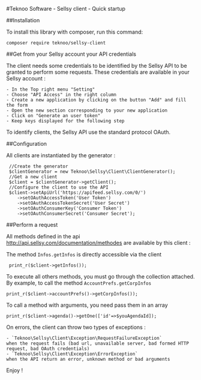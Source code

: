 #Teknoo Software - Sellsy client - Quick startup

##Installation

To install this library with composer, run this command: 

    composer require teknoo/sellsy-client
    
##Get from your Sellsy account your API credentials

The client needs some credentials to be identified by the Sellsy API to be granted
to perform some requests. These credentials are available in your Sellsy account :

    - In the Top right menu "Setting"
    - Choose "API Access" in the right column
    - Create a new application by clicking on the button "Add" and fill the form
    - Open the new section corresponding to your new application
    - Click on "Generate an user token"
    - Keep keys displayed for the following step
    
To identify clients, the Sellsy API use the standard protocol OAuth.    
    
##Configuration
    
All clients are instantiated by the generator :
     
     //Create the generator
     $clientGenerator = new Teknoo\Sellsy\Client\ClientGenerator();
     //Get a new client
     $client = $clientGenerator->getClient();
     //Configure the client to use the API
     $client->setApiUrl('https://apifeed.sellsy.com/0/')
        ->setOAuthAccessToken('User Token')
        ->setOAuthAccessTokenSecret('User Secret')
        ->setOAuthConsumerKey('Consumer Token')
        ->setOAuthConsumerSecret('Consumer Secret');
        
##Perform a request
        
All methods defined in the api <http://api.sellsy.com/documentation/methodes> are available by this client :
     
The method `Infos.getInfos` is directly accessible via the client
     
     print_r($client->getInfos());
     
To execute all others methods, you must go through the collection attached.
By example, to call the method `AccountPrefs.getCorpInfos`

    print_r($client->accountPrefs()->getCorpInfos());
    
To call a method with arguments, you need pass them in an array

    print_r($client->agenda()->getOne(['id'=>$youAgendaId]);
    
On errors, the client can throw two types of exceptions :
    
    - `Teknoo\Sellsy\Client\Exception\RequestFailureException` 
    when the request fails (bad url, unavailable server, bad formed HTTP request, bad OAuth credentials)
    - `Teknoo\Sellsy\Client\Exception\ErrorException`
    when the API return an error, unknown method or bad arguments
    
Enjoy !
